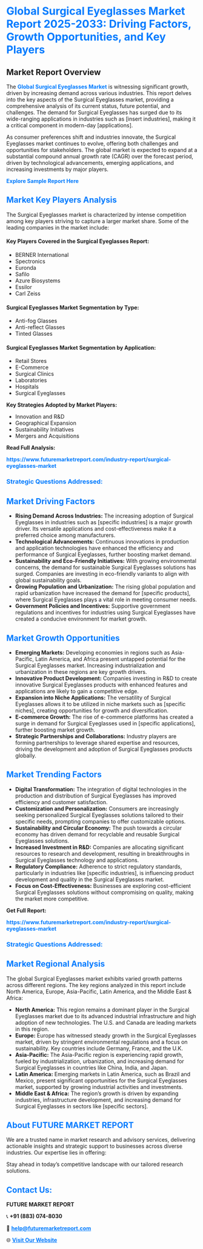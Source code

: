 <h1 style="color: #007BFF;">Global Surgical Eyeglasses Market Report 2025-2033: Driving Factors, Growth Opportunities, and Key Players</h1>

<section id="overview">
<h2>Market Report Overview</h2>
<p>The <a href="https://www.futuremarketreport.com/industry-report/surgical-eyeglasses-market" style="color: #007BFF; text-decoration: none;"><strong>Global Surgical Eyeglasses Market</strong></a> is witnessing significant growth, driven by increasing demand across various industries. This report delves into the key aspects of the Surgical Eyeglasses market, providing a comprehensive analysis of its current status, future potential, and challenges. The demand for Surgical Eyeglasses has surged due to its wide-ranging applications in industries such as [insert industries], making it a critical component in modern-day [applications].</p>
<p>As consumer preferences shift and industries innovate, the Surgical Eyeglasses market continues to evolve, offering both challenges and opportunities for stakeholders. The global market is expected to expand at a substantial compound annual growth rate (CAGR) over the forecast period, driven by technological advancements, emerging applications, and increasing investments by major players.</p>
</section>

<section id="overview">
<p><a href="https://www.futuremarketreport.com/request-sample/reportId=122297" style="color: #007BFF; text-decoration: none;"><strong>Explore Sample Report Here</strong></a></p>
</section>

<section id="key-players">
<h2 style="color: #007BFF;">Market Key Players Analysis</h2>
<p>The Surgical Eyeglasses market is characterized by intense competition among key players striving to capture a larger market share. Some of the leading companies in the market include:</p>
<h4>Key Players Covered in the Surgical Eyeglasses Report:</h4>
<ul><li>BERNER International</li><li>Spectronics</li><li>Euronda</li><li>Safilo</li><li>Azure Biosystems</li><li>Essilor</li><li>Carl Zeiss</li></ul>
<h4>Surgical Eyeglasses Market Segmentation by Type:</h4>
<ul><li>Anti-fog Glasses</li><li>Anti-reflect Glasses</li><li>Tinted Glasses</li></ul>

<h4>Surgical Eyeglasses Market Segmentation by Application:</h4>
<ul><li>Retail Stores</li><li>E-Commerce</li><li>Surgical Clinics</li><li>Laboratories</li><li>Hospitals</li><li>Surgical Eyeglasses</li></ul>
<p><strong>Key Strategies Adopted by Market Players:</strong></p>
<ul>
<li>Innovation and R&D</li>
<li>Geographical Expansion</li>
<li>Sustainability Initiatives</li>
<li>Mergers and Acquisitions</li>
</ul>
</section>

<section>
<p><strong>Read Full Analysis: </strong></p><a href="https://www.futuremarketreport.com/industry-report/surgical-eyeglasses-market" style="color: #007BFF; text-decoration: none;"><strong>https://www.futuremarketreport.com/industry-report/surgical-eyeglasses-market</strong></a>
<h3 style="color: #007BFF;">Strategic Questions Addressed:</h3>
</section>

<section id="driving-factors">
<h2 style="color: #007BFF;">Market Driving Factors</h2>
<ul>
<li><strong>Rising Demand Across Industries:</strong> The increasing adoption of Surgical Eyeglasses in industries such as [specific industries] is a major growth driver. Its versatile applications and cost-effectiveness make it a preferred choice among manufacturers.</li>
<li><strong>Technological Advancements:</strong> Continuous innovations in production and application technologies have enhanced the efficiency and performance of Surgical Eyeglasses, further boosting market demand.</li>
<li><strong>Sustainability and Eco-Friendly Initiatives:</strong> With growing environmental concerns, the demand for sustainable Surgical Eyeglasses solutions has surged. Companies are investing in eco-friendly variants to align with global sustainability goals.</li>
<li><strong>Growing Population and Urbanization:</strong> The rising global population and rapid urbanization have increased the demand for [specific products], where Surgical Eyeglasses plays a vital role in meeting consumer needs.</li>
<li><strong>Government Policies and Incentives:</strong> Supportive government regulations and incentives for industries using Surgical Eyeglasses have created a conducive environment for market growth.</li>
</ul>
</section>

<section id="growth-opportunities">
<h2 style="color: #007BFF;">Market Growth Opportunities</h2>
<ul>
<li><strong>Emerging Markets:</strong> Developing economies in regions such as Asia-Pacific, Latin America, and Africa present untapped potential for the Surgical Eyeglasses market. Increasing industrialization and urbanization in these regions are key growth drivers.</li>
<li><strong>Innovative Product Development:</strong> Companies investing in R&D to create innovative Surgical Eyeglasses products with enhanced features and applications are likely to gain a competitive edge.</li>
<li><strong>Expansion into Niche Applications:</strong> The versatility of Surgical Eyeglasses allows it to be utilized in niche markets such as [specific niches], creating opportunities for growth and diversification.</li>
<li><strong>E-commerce Growth:</strong> The rise of e-commerce platforms has created a surge in demand for Surgical Eyeglasses used in [specific applications], further boosting market growth.</li>
<li><strong>Strategic Partnerships and Collaborations:</strong> Industry players are forming partnerships to leverage shared expertise and resources, driving the development and adoption of Surgical Eyeglasses products globally.</li>
</ul>
</section>

<section id="trending-factors">
<h2 style="color: #007BFF;">Market Trending Factors</h2>
<ul>
<li><strong>Digital Transformation:</strong> The integration of digital technologies in the production and distribution of Surgical Eyeglasses has improved efficiency and customer satisfaction.</li>
<li><strong>Customization and Personalization:</strong> Consumers are increasingly seeking personalized Surgical Eyeglasses solutions tailored to their specific needs, prompting companies to offer customizable options.</li>
<li><strong>Sustainability and Circular Economy:</strong> The push towards a circular economy has driven demand for recyclable and reusable Surgical Eyeglasses solutions.</li>
<li><strong>Increased Investment in R&D:</strong> Companies are allocating significant resources to research and development, resulting in breakthroughs in Surgical Eyeglasses technology and applications.</li>
<li><strong>Regulatory Compliance:</strong> Adherence to strict regulatory standards, particularly in industries like [specific industries], is influencing product development and quality in the Surgical Eyeglasses market.</li>
<li><strong>Focus on Cost-Effectiveness:</strong> Businesses are exploring cost-efficient Surgical Eyeglasses solutions without compromising on quality, making the market more competitive.</li>
</ul>
</section>

<section>
<p><strong>Get Full Report: </strong></p><a href="https://www.futuremarketreport.com/industry-report/surgical-eyeglasses-market" style="color: #007BFF; text-decoration: none;"><strong>https://www.futuremarketreport.com/industry-report/surgical-eyeglasses-market</strong></a>
<h3 style="color: #007BFF;">Strategic Questions Addressed:</h3>
</section>


<section id="regional-analysis">
<h2 style="color: #007BFF;">Market Regional Analysis</h2>
<p>The global Surgical Eyeglasses market exhibits varied growth patterns across different regions. The key regions analyzed in this report include North America, Europe, Asia-Pacific, Latin America, and the Middle East & Africa:</p>
<ul>
<li><strong>North America:</strong> This region remains a dominant player in the Surgical Eyeglasses market due to its advanced industrial infrastructure and high adoption of new technologies. The U.S. and Canada are leading markets in this region.</li>
<li><strong>Europe:</strong> Europe has witnessed steady growth in the Surgical Eyeglasses market, driven by stringent environmental regulations and a focus on sustainability. Key countries include Germany, France, and the U.K.</li>
<li><strong>Asia-Pacific:</strong> The Asia-Pacific region is experiencing rapid growth, fueled by industrialization, urbanization, and increasing demand for Surgical Eyeglasses in countries like China, India, and Japan.</li>
<li><strong>Latin America:</strong> Emerging markets in Latin America, such as Brazil and Mexico, present significant opportunities for the Surgical Eyeglasses market, supported by growing industrial activities and investments.</li>
<li><strong>Middle East & Africa:</strong> The region’s growth is driven by expanding industries, infrastructure development, and increasing demand for Surgical Eyeglasses in sectors like [specific sectors].</li>
</ul>
</section>

<footer>
<h2 style="color: #007BFF;">About FUTURE MARKET REPORT</h2>
<p>We are a trusted name in market research and advisory services, delivering actionable insights and strategic support to businesses across diverse industries. Our expertise lies in offering:</p>

<p>Stay ahead in today’s competitive landscape with our tailored research solutions.</p>

<h2 style="color: #007BFF;">Contact Us:</h2>
<p><strong>FUTURE MARKET REPORT</strong></p>
<p>📞 <strong>+91 (883) 074-8030</strong></p>
<p>📧 <strong><a href="mailto:help@futuremarketreport.com" style="color: #007BFF;">help@futuremarketreport.com</a></strong></p>
<p>🌐 <strong><a href="https://www.futuremarketreport.com/" style="color: #007BFF;">Visit Our Website</a></strong></p>
</footer>